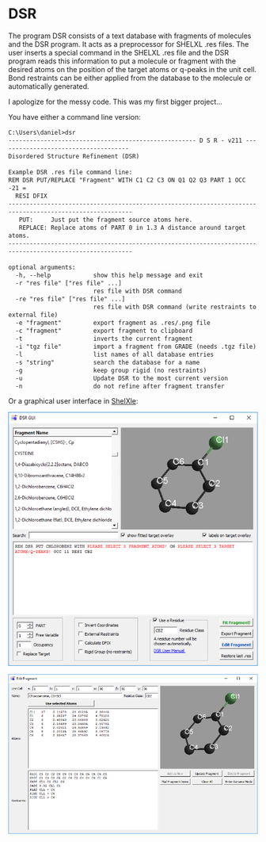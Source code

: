 DSR
===

The program DSR consists of a text database with fragments of molecules and the DSR program. 
It acts as a preprocessor for SHELXL .res files. The user inserts a special command in the SHELXL .res file 
and the DSR program reads this information to put a molecule or fragment with the desired atoms on the position 
of the target atoms or q-peaks in the unit cell. Bond restraints can be either applied from the database to the molecule 
or automatically generated.

I apologize for the messy code. This was my first bigger project...

You have either a command line version:
```
C:\Users\daniel>dsr
----------------------------------------------------- D S R - v211 -------------------------------------
Disordered Structure Refinement (DSR)

Example DSR .res file command line:
REM DSR PUT/REPLACE "Fragment" WITH C1 C2 C3 ON Q1 Q2 Q3 PART 1 OCC -21 =
  RESI DFIX
---------------------------------------------------------------------------------------------------------
   PUT:     Just put the fragment source atoms here.
   REPLACE: Replace atoms of PART 0 in 1.3 A distance around target atoms.
---------------------------------------------------------------------------------------------------------

optional arguments:
  -h, --help            show this help message and exit
  -r "res file" ["res file" ...]
                        res file with DSR command
  -re "res file" ["res file" ...]
                        res file with DSR command (write restraints to external file)
  -e "fragment"         export fragment as .res/.png file
  -c "fragment"         export fragment to clipboard
  -t                    inverts the current fragment
  -i "tgz file"         import a fragment from GRADE (needs .tgz file)
  -l                    list names of all database entries
  -s "string"           search the database for a name
  -g                    keep group rigid (no restraints)
  -u                    Update DSR to the most current version
  -n                    do not refine after fragment transfer
```

Or a graphical user interface in [ShelXle](https://www.shelxle.org/shelx/eingabe.php):

![DSR main window](https://github.com/dkratzert/DSR/blob/master/pictures/dsr_shelxle.png?raw=true)

![DSR editor](https://github.com/dkratzert/DSR/blob/master/pictures/dsr_editor.png?raw=true)
